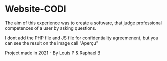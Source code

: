 # Website-CODI
The aim of this experience was to create a software, that judge professional competences of a user by asking questions. 

I dont add the PHP file and JS file for confidentiality agreemenent, but you can see the result on the image call "Aperçu"

Project made in 2021 - By Louis P & Raphael B
